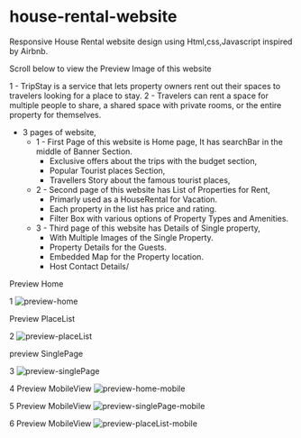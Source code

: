 # house-rental-website

Responsive House Rental website design using Html,css,Javascript inspired by Airbnb.

Scroll below to view the Preview Image of this website

  1 - TripStay is a service that lets property owners rent out their spaces to travelers looking for a place to stay. 
  2 - Travelers can rent a space for multiple people to share, a shared space with private rooms, or the entire property for themselves.
  
- 3 pages of website,
    - 1 - First Page of this website is Home page, It has searchBar in the middle of Banner Section.
       - Exclusive offers about the trips with the budget section, 
       - Popular Tourist places Section, 
       - Travellers Story about the famous tourist places,
    - 2 - Second page of this website has List of Properties for Rent,
       - Primarly used as a HouseRental for Vacation. 
       - Each property in the list has price and rating.
       - Filter Box with various options of Property Types and Amenities.
    - 3 - Third page of this website has Details of Single property,
       - With Multiple Images of the Single Property.
       - Property Details for the Guests.
       - Embedded Map for the Property location.
       - Host Contact Details/

Preview Home

1
![preview-home](https://user-images.githubusercontent.com/85095015/161066903-1a131ae2-b90e-495a-9560-32de14b19d1c.png)

Preview PlaceList

2
![preview-placeList](https://user-images.githubusercontent.com/85095015/161066980-3658b8fc-11b7-4afe-8b26-53cd4ac3f025.jpg)

preview SinglePage

3
![preview-singlePage](https://user-images.githubusercontent.com/85095015/161068178-6d5897ea-489f-4bbc-a423-f559470042eb.jpg)

4
Preview MobileView
![preview-home-mobile](https://user-images.githubusercontent.com/85095015/161071366-10f571aa-4c90-4a2d-a25f-86b9dcbc33fa.jpg)

5
Preview MobileView
![preview-singlePage-mobile](https://user-images.githubusercontent.com/85095015/161067029-a46550d5-1ede-4e59-9c62-dddda44c235a.jpg)

6
Preview MobileView
![preview-placeList-mobile](https://user-images.githubusercontent.com/85095015/161071318-ee93e1c0-89ee-4e84-a7f3-f78fdfb9cd41.jpg)


